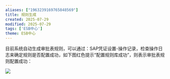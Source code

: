 ```yaml
---
aliases: ["1963239169765848569"]
title: 规则生成
created: 2025-07-29
modified: 2025-07-29
tags: ['ESB中心']
theme: ESB中心
---
```


目前系统自动生成审批表规则，可以通过：SAP凭证设置-操作记录，检查操作日志来确定规则是否配置成功，如下图红色提示“配置规则库成功”，则表示审批表规则配置成功：

![](https://myhelpdoc.oss-cn-heyuan.aliyuncs.com/mdimages/f37165a4e1a8f360e4074d3cea6d3510.jpg)

